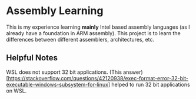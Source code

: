 # Assembly Learning

This is my experience learning **mainly** Intel based assembly languages (as I already have a foundation in ARM assembly). This project is to learn the differences between different assemblers, architectures, etc.

## Helpful Notes

WSL does not support 32 bit applications. (This answer)[https://stackoverflow.com/questions/42120938/exec-format-error-32-bit-executable-windows-subsystem-for-linux] helped to run 32 bit applications on WSL.
